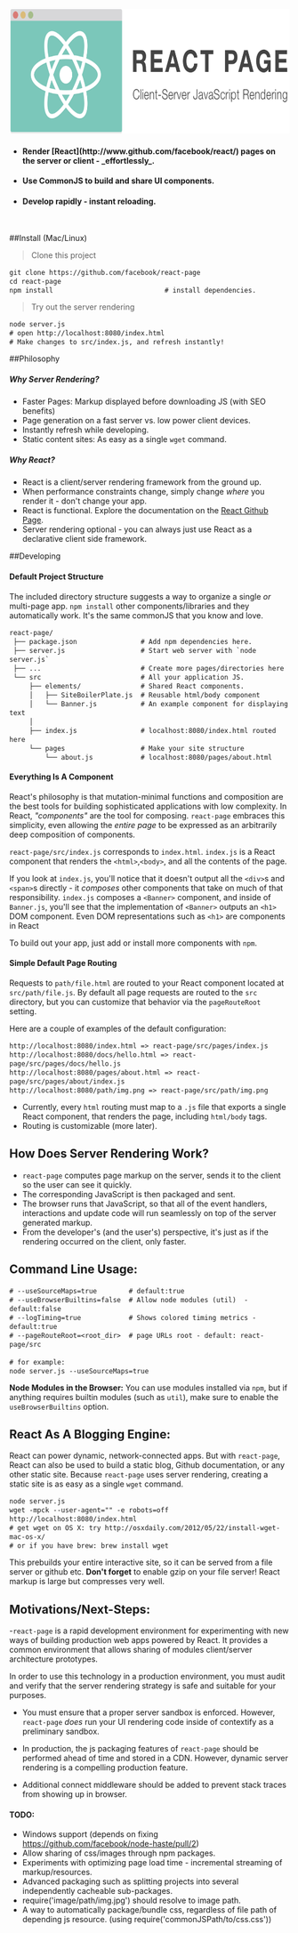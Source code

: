 <img height="224px" width="704px" src="./src/elements/Banner/ReactPageLogo@2x.png"/>


  - <h4>Render [React](http://www.github.com/facebook/react/) pages on the server or client - _effortlessly_.</h4>
  - <h4>Use CommonJS to build and share UI components.</h4>
  - <h4>Develop rapidly - instant reloading.</h4>

<br>

##Install (Mac/Linux)

> Clone this project

    git clone https://github.com/facebook/react-page
    cd react-page
    npm install                            # install dependencies.

> Try out the server rendering

    node server.js
    # open http://localhost:8080/index.html
    # Make changes to src/index.js, and refresh instantly!


##Philosophy

##### Why Server Rendering?

  - Faster Pages: Markup displayed before downloading JS (with SEO benefits)
  - Page generation on a fast server vs. low power client devices.
  - Instantly refresh while developing.
  - Static content sites: As easy as a single `wget` command.


##### Why React?

  - React is a client/server rendering framework from the ground up.
  - When performance constraints change, simply change _where_ you render it - don't change your app.
  - React is functional. Explore the documentation on the [React Github Page](http://www.github.com/facebook/react/).
  - Server rendering optional - you can always just use React as a declarative client side framework.


##Developing

#### Default Project Structure

The included directory structure suggests a way to organize a single _or_ multi-page app.
`npm install` other components/libraries and they automatically work. It's the same commonJS
that you know and love.


    react-page/
     ├── package.json                # Add npm dependencies here.
     ├── server.js                   # Start web server with `node server.js`
     ├── ...                         # Create more pages/directories here
     └── src                         # All your application JS.
         ├── elements/               # Shared React components.
         │   ├── SiteBoilerPlate.js  # Reusable html/body component
         │   └── Banner.js           # An example component for displaying text
         │
         ├── index.js                # localhost:8080/index.html routed here
         └── pages                   # Make your site structure
             └── about.js            # localhost:8080/pages/about.html


#### Everything Is A Component

React's philosophy is that mutation-minimal functions and composition are the
best tools for building sophisticated applications with low complexity. In React,
_"components"_ are the tool for composing. `react-page` embraces this simplicity,
even allowing the _entire page_ to be expressed as an arbitrarily deep composition
of components.

`react-page/src/index.js` corresponds to `index.html`. `index.js` is a React
component that renders the `<html>`,`<body>`, and all the contents of the page.

If you look at `index.js`, you'll notice that it doesn't output all the `<div>`s
and `<span>`s directly - it _composes_ other components that take on much of that
responsibility. `index.js` composes a `<Banner>` component, and inside of `Banner.js`,
you'll see that the implementation of `<Banner>` outputs an `<h1>` DOM component.
Even DOM representations such as `<h1>` are components in React

To build out your app, just add or install more components with `npm`.

#### Simple Default Page Routing

Requests to `path/file.html` are routed to your React component located at
`src/path/file.js`. By default all page requests are routed to the `src`
directory, but you can customize that behavior via the `pageRouteRoot` setting.

Here are a couple of examples of the default configuration:

    http://localhost:8080/index.html => react-page/src/pages/index.js
    http://localhost:8080/docs/hello.html => react-page/src/pages/docs/hello.js
    http://localhost:8080/pages/about.html => react-page/src/pages/about/index.js
    http://localhost:8080/path/img.png => react-page/src/path/img.png


- Currently, every `html` routing must map to a `.js` file that exports a single React
  component, that renders the page, including `html/body` tags.
- Routing is customizable (more later).


## How Does Server Rendering Work?

  - `react-page` computes page markup on the server, sends it to the client so the
    user can see it quickly.
  - The corresponding JavaScript is then packaged and sent.
  - The browser runs that JavaScript, so that all of the event handlers,
  interactions and update code will run seamlessly on top of the server
  generated markup.
  - From the developer's (and the user's) perspective, it's just as if the
  rendering occurred on the client, only faster.



## Command Line Usage:

    # --useSourceMaps=true        # default:true
    # --useBrowserBuiltins=false  # Allow node modules (util)  - default:false
    # --logTiming=true            # Shows colored timing metrics - default:true
    # --pageRouteRoot=<root_dir>  # page URLs root - default: react-page/src
    
    # for example:
    node server.js --useSourceMaps=true


**Node Modules in the Browser:** You can use modules installed via `npm`,
but if anything requires builtin modules (such as `util`), make sure to
enable the `useBrowserBuiltins` option.



## React As A Blogging Engine:

React can power dynamic, network-connected apps. But with `react-page`, React
can also be used to build a static blog, Github documentation, or any other
static site. Because `react-page` uses server rendering, creating a static site
is as easy as a single `wget` command.

    node server.js
    wget -mpck --user-agent="" -e robots=off http://localhost:8080/index.html
    # get wget on OS X: try http://osxdaily.com/2012/05/22/install-wget-mac-os-x/
    # or if you have brew: brew install wget

This prebuilds your entire interactive site, so it can be served from a file server or github etc.
**Don't forget** to enable gzip on your file server! React markup is large but compresses very well.



## Motivations/Next-Steps:

-`react-page` is a rapid development environment for experimenting with new ways of
building production web apps powered by React. It provides a common environment
that allows sharing of modules client/server architecture prototypes.

In order to use this technology in a production environment, you must audit and
verify that the server rendering strategy is safe and suitable for your purposes.

- You  must ensure that a proper server sandbox is enforced. However, `react-page`
_does_ run your UI rendering code inside of contextify as a preliminary sandbox.

- In production, the js packaging features of `react-page` should be performed
ahead of time and stored in a CDN. However, dynamic server rendering
is a compelling production feature.

- Additional connect middleware should be added to prevent stack traces from showing
up in browser.


#### TODO:

  - Windows support (depends on fixing https://github.com/facebook/node-haste/pull/2)
  - Allow sharing of css/images through npm packages.
  - Experiments with optimizing page load time - incremental streaming of
  markup/resources.
  - Advanced packaging such as splitting projects into several independently
  cacheable sub-packages.
  - require('image/path/img.jpg') should resolve to image path.
  - A way to automatically package/bundle css, regardless of file path of
  depending js resource. (using require('commonJSPath/to/css.css'))
